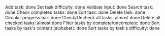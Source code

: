 Add task:                                   done
Set task difficulty:                        done
Validate input:                             done
Search task:                                done
Check completed tasks:                      done
Edit task:                                  done
Delete task:                                done
Circular progress bar:                      done
Check/Uncheck all tasks:                    almost done
Delete all checked tasks:                   almost done
Filter tasks by complete/uncomplete:        done
Sort tasks by task's content (alphabet):    done
Sort tasks by task's difficulty:            done